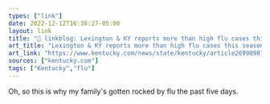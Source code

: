 ```yaml
---
types: ["link"]
date: 2022-12-12T16:38:27-05:00
layout: link
title: "🔗 linkblog: Lexington & KY reports more than high flu cases this season | Lexington Herald Leader'"
art_title: "Lexington & KY reports more than high flu cases this season | Lexington Herald Leader"
art_link: "https://www.kentucky.com/news/state/kentucky/article269909877.html"
sources: ["kentucky.com"]
tags: ["Kentucky","flu"]
---
```

Oh, so this is why my family's gotten rocked by flu the past five days.  
 
